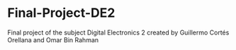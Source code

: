 # Final-Project-DE2
Final project of the subject Digital Electronics 2 created by Guillermo Cortés Orellana and Omar Bin Rahman 
